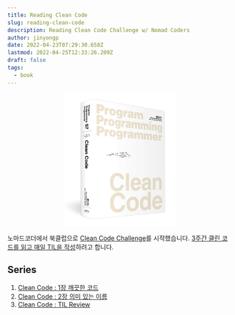 ```yaml
---
title: Reading Clean Code
slug: reading-clean-code
description: Reading Clean Code Challenge w/ Nomad Coders
author: jinyongp
date: 2022-04-23T07:29:30.658Z
lastmod: 2022-04-25T12:33:26.209Z
draft: false
tags:
  - book
---
```


<img src="/images/clean-code.jpeg" alt="Clean Code" style="width: 50%; transform: translateX(50%)" />

노마드코더에서 북클럽으로 [Clean Code Challenge](https://nomadcoders.co/clean-code)를 시작했습니다. [3주간 클린 코드를 읽고 매일 TIL을 작성](https://nomadcoders.co/faq/challenge/book-schedule-clean-code)하려고 합니다.

## Series

1. [Clean Code : 1장 깨끗한 코드](/blog/clean-code-1장-깨끗한-코드)
2. [Clean Code : 2장 의미 있는 이름](/blog/clean-code-2장-의미-있는-이름)
2. [Clean Code : TIL Review](/blog/clean-code-til-review)

